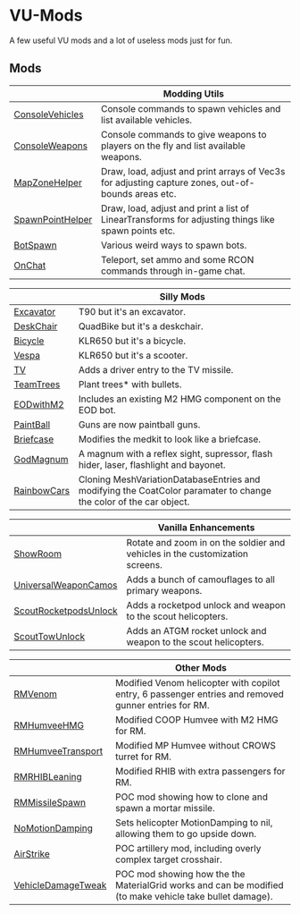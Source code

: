 # VU-Mods

A few useful VU mods and a lot of useless mods just for fun.

## Mods

|  | Modding Utils |
| --- | ----------- |
| [ConsoleVehicles](ConsoleVehicles) | Console commands to spawn vehicles and list available vehicles. |
| [ConsoleWeapons](ConsoleWeapons) | Console commands to give weapons to players on the fly and list available weapons. |
| [MapZoneHelper](MapZoneHelper) | Draw, load, adjust and print arrays of Vec3s for adjusting capture zones, out-of-bounds areas etc. |
| [SpawnPointHelper](SpawnPointHelper) | Draw, load, adjust and print a list of LinearTransforms for adjusting things like spawn points etc. |
| [BotSpawn](BotSpawn) | Various weird ways to spawn bots. |
| [OnChat](OnChat) | Teleport, set ammo and some RCON commands through in-game chat. |

|  | Silly Mods |
| --- | ----------- |
| [Excavator](Excavator) | T90 but it's an excavator. |
| [DeskChair](DeskChair) | QuadBike but it's a deskchair. |
| [Bicycle](Bicycle) | KLR650 but it's a bicycle. |
| [Vespa](Vespa) | KLR650 but it's a scooter. |
| [TV](TV) | Adds a driver entry to the TV missile. |
| [TeamTrees](TeamTrees) | Plant trees* with bullets. |
| [EODwithM2](EODwithM2) | Includes an existing M2 HMG component on the EOD bot. |
| [PaintBall](PaintBall) | Guns are now paintball guns. |
| [Briefcase](Briefcase) | Modifies the medkit to look like a briefcase. |
| [GodMagnum](GodMagnum) | A magnum with a reflex sight, supressor, flash hider, laser, flashlight and bayonet. |
| [RainbowCars](RainbowCars) | Cloning MeshVariationDatabaseEntries and modifying the CoatColor paramater to change the color of the car object. |

|  | Vanilla Enhancements |
| --- | ----------- |
| [ShowRoom](ShowRoom) | Rotate and zoom in on the soldier and vehicles in the customization screens. |
| [UniversalWeaponCamos](UniversalWeaponCamos) | Adds a bunch of camouflages to all primary weapons. |
| [ScoutRocketpodsUnlock](ScoutRocketpodsUnlock) | Adds a rocketpod unlock and weapon to the scout helicopters. |
| [ScoutTowUnlock](ScoutTowUnlock) | Adds an ATGM rocket unlock and weapon to the scout helicopters. |

|  | Other Mods |
| --- | ----------- |
| [RMVenom](RMVenom) | Modified Venom helicopter with copilot entry, 6 passenger entries and removed gunner entries for RM. |
| [RMHumveeHMG](RMHumveeHMG) | Modified COOP Humvee with M2 HMG for RM. |
| [RMHumveeTransport](RMHumveeTransport) | Modified MP Humvee without CROWS turret for RM. |
| [RMRHIBLeaning](RMRHIBLeaning) | Modified RHIB with extra passengers for RM. |
| [RMMissileSpawn](RMMissileSpawn) | POC mod showing how to clone and spawn a mortar missile. |
| [NoMotionDamping](NoMotionDamping) | Sets helicopter MotionDamping to nil, allowing them to go upside down. |
| [AirStrike](AirStrike) | POC artillery mod, including overly complex target crosshair. |
| [VehicleDamageTweak](VehicleDamageTweak) | POC mod showing how the the MaterialGrid works and can be modified (to make vehicle take bullet damage). |
